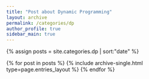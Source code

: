 ```yaml
---
title: "Post about Dynamic Programming"
layout: archive
permalink: /categories/dp
author_profile: true
sidebar_main: true
---
```


{% assign posts = site.categories.dp | sort:"date" %}

{% for post in posts %}
  {% include archive-single.html type=page.entries_layout %}
{% endfor %}

